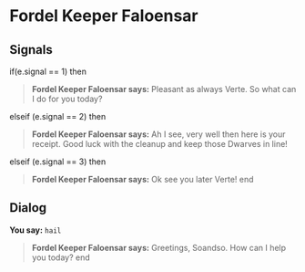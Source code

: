 # Fordel Keeper Faloensar


## Signals

if(e.signal == 1) then


>**Fordel Keeper Faloensar says:** Pleasant as always Verte. So what can I do for you today?

elseif (e.signal == 2) then


>**Fordel Keeper Faloensar says:** Ah I see, very well then here is your receipt. Good luck with the cleanup and keep those Dwarves in line!

elseif (e.signal == 3) then


>**Fordel Keeper Faloensar says:** Ok see you later Verte!
end



## Dialog

**You say:** `hail`



>**Fordel Keeper Faloensar says:** Greetings, Soandso. How can I help you today?
end
